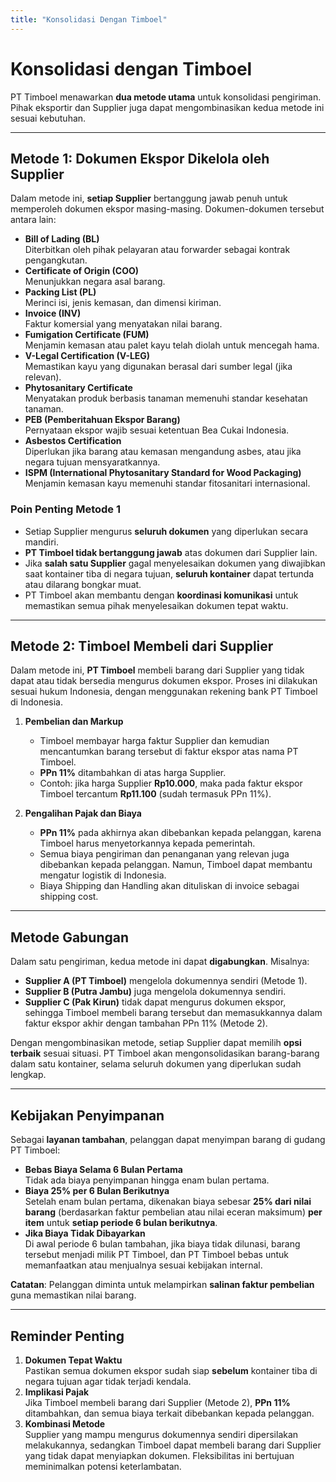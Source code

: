 ```yaml
---
title: "Konsolidasi Dengan Timboel"
---
```



# Konsolidasi dengan Timboel

PT Timboel menawarkan **dua metode utama** untuk konsolidasi pengiriman. Pihak eksportir dan Supplier juga dapat mengombinasikan kedua metode ini sesuai kebutuhan.


---

## Metode 1: Dokumen Ekspor Dikelola oleh Supplier

Dalam metode ini, **setiap Supplier** bertanggung jawab penuh untuk memperoleh dokumen ekspor masing-masing. Dokumen-dokumen tersebut antara lain:

- **Bill of Lading (BL)**  
  Diterbitkan oleh pihak pelayaran atau forwarder sebagai kontrak pengangkutan.
- **Certificate of Origin (COO)**  
  Menunjukkan negara asal barang.
- **Packing List (PL)**  
  Merinci isi, jenis kemasan, dan dimensi kiriman.
- **Invoice (INV)**  
  Faktur komersial yang menyatakan nilai barang.
- **Fumigation Certificate (FUM)**  
  Menjamin kemasan atau palet kayu telah diolah untuk mencegah hama.
- **V-Legal Certification (V-LEG)**  
  Memastikan kayu yang digunakan berasal dari sumber legal (jika relevan).
- **Phytosanitary Certificate**  
  Menyatakan produk berbasis tanaman memenuhi standar kesehatan tanaman.
- **PEB (Pemberitahuan Ekspor Barang)**  
  Pernyataan ekspor wajib sesuai ketentuan Bea Cukai Indonesia.
- **Asbestos Certification**  
  Diperlukan jika barang atau kemasan mengandung asbes, atau jika negara tujuan mensyaratkannya.
- **ISPM (International Phytosanitary Standard for Wood Packaging)**  
  Menjamin kemasan kayu memenuhi standar fitosanitari internasional.

### Poin Penting Metode 1
- Setiap Supplier mengurus **seluruh dokumen** yang diperlukan secara mandiri.  
- **PT Timboel tidak bertanggung jawab** atas dokumen dari Supplier lain.  
- Jika **salah satu Supplier** gagal menyelesaikan dokumen yang diwajibkan saat kontainer tiba di negara tujuan, **seluruh kontainer** dapat tertunda atau dilarang bongkar muat.  
- PT Timboel akan membantu dengan **koordinasi komunikasi** untuk memastikan semua pihak menyelesaikan dokumen tepat waktu.

---

## Metode 2: Timboel Membeli dari Supplier

Dalam metode ini, **PT Timboel** membeli barang dari Supplier yang tidak dapat atau tidak bersedia mengurus dokumen ekspor. Proses ini dilakukan sesuai hukum Indonesia, dengan menggunakan rekening bank PT Timboel di Indonesia.

1. **Pembelian dan Markup**  
   - Timboel membayar harga faktur Supplier dan kemudian mencantumkan barang tersebut di faktur ekspor atas nama PT Timboel.  
   - **PPn 11%** ditambahkan di atas harga Supplier.  
   - Contoh: jika harga Supplier **Rp10.000**, maka pada faktur ekspor Timboel tercantum **Rp11.100** (sudah termasuk PPn 11%).

2. **Pengalihan Pajak dan Biaya**  
   - **PPn 11%** pada akhirnya akan dibebankan kepada pelanggan, karena Timboel harus menyetorkannya kepada pemerintah.  
   - Semua biaya pengiriman dan penanganan yang relevan juga dibebankan kepada pelanggan. Namun, Timboel dapat membantu mengatur logistik di Indonesia.
   - Biaya Shipping dan Handling akan dituliskan di invoice sebagai shipping cost.

---

## Metode Gabungan

Dalam satu pengiriman, kedua metode ini dapat **digabungkan**. Misalnya:
- **Supplier A (PT Timboel)** mengelola dokumennya sendiri (Metode 1).  
- **Supplier B (Putra Jambu)** juga mengelola dokumennya sendiri.  
- **Supplier C (Pak Kirun)** tidak dapat mengurus dokumen ekspor, sehingga Timboel membeli barang tersebut dan memasukkannya dalam faktur ekspor akhir dengan tambahan PPn 11% (Metode 2).

Dengan mengombinasikan metode, setiap Supplier dapat memilih **opsi terbaik** sesuai situasi. PT Timboel akan mengonsolidasikan barang-barang dalam satu kontainer, selama seluruh dokumen yang diperlukan sudah lengkap.

---

## Kebijakan Penyimpanan

Sebagai **layanan tambahan**, pelanggan dapat menyimpan barang di gudang PT Timboel:

- **Bebas Biaya Selama 6 Bulan Pertama**  
  Tidak ada biaya penyimpanan hingga enam bulan pertama.
- **Biaya 25% per 6 Bulan Berikutnya**  
  Setelah enam bulan pertama, dikenakan biaya sebesar **25% dari nilai barang** (berdasarkan faktur pembelian atau nilai eceran maksimum) **per item** untuk **setiap periode 6 bulan berikutnya**.
- **Jika Biaya Tidak Dibayarkan**  
  Di awal periode 6 bulan tambahan, jika biaya tidak dilunasi, barang tersebut menjadi milik PT Timboel, dan PT Timboel bebas untuk memanfaatkan atau menjualnya sesuai kebijakan internal.

**Catatan**: Pelanggan diminta untuk melampirkan **salinan faktur pembelian** guna memastikan nilai barang.

---

## Reminder Penting

1. **Dokumen Tepat Waktu**  
   Pastikan semua dokumen ekspor sudah siap **sebelum** kontainer tiba di negara tujuan agar tidak terjadi kendala.
2. **Implikasi Pajak**  
   Jika Timboel membeli barang dari Supplier (Metode 2), **PPn 11%** ditambahkan, dan semua biaya terkait dibebankan kepada pelanggan.
3. **Kombinasi Metode**  
   Supplier yang mampu mengurus dokumennya sendiri dipersilakan melakukannya, sedangkan Timboel dapat membeli barang dari Supplier yang tidak dapat menyiapkan dokumen. Fleksibilitas ini bertujuan meminimalkan potensi keterlambatan.
